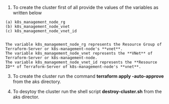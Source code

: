 1. To create the cluster first of all provide the values of the variables as written below
```
(a) k8s_management_node_rg
(b) k8s_management_node_vnet
(c) k8s_management_node_vnet_id


The variable k8s_management_node_rg represents the Resource Group of Terraform-Server or k8s-management-node's **vnet**.
The variable k8s_management_node_vnet represents the **VNet** of Terraform-Server or k8s-management-node.
The variable k8s_management_node_vnet_id represents the **Resource ID** of Terraform-Server of k8s-management-node's **vnet**.
```

3. To create the cluster run the command **terraform apply -auto-approve** from the aks directory.

4. To desytoy the cluster run the shell script **destroy-cluster.sh** from the aks director. 
